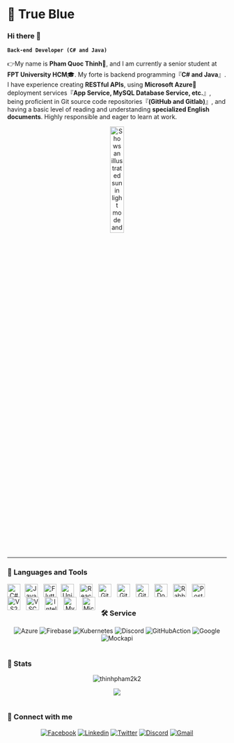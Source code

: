 # 💙 True Blue

### Hi there 👋

**`Back-end Developer (C# and Java)`**

👉My name is **Pham Quoc Thinh**💬, and I am currently a senior student at **FPT University HCM**🎓. My forte is backend programming『**C# and Java**』. I have experience creating **RESTful APIs**,  using **Microsoft Azure**🚀 deployment services『**App Service, MySQL Database Service, etc.**』, being proficient in Git source code repositories『**(GitHub and Gitlab)**』, and having a basic level of reading and understanding **specialized English documents**. Highly responsible and eager to learn at work.

<div align="center">
  <picture>
    <source media="(prefers-color-scheme: dark)" srcset="https://user-images.githubusercontent.com/25423296/163456776-7f95b81a-f1ed-45f7-b7ab-8fa810d529fa.png">
    <source media="(prefers-color-scheme: light)" srcset="https://user-images.githubusercontent.com/25423296/163456779-a8556205-d0a5-45e2-ac17-42d089e3c3f8.png">
    <img width="25%" alt="Shows an illustrated sun in light mode and a moon with stars in dark mode." src="https://user-images.githubusercontent.com/25423296/163456779-a8556205-d0a5-45e2-ac17-42d089e3c3f8.png">
  </picture>
</div>

---

### 🧰 Languages and Tools
<div align="center">
  <img align="left" alt="C#" width="30px" style="padding-right:7px;" src="https://cdn.jsdelivr.net/gh/devicons/devicon/icons/csharp/csharp-original.svg"/>
  <img align="left" alt="Java" width="30px" style="padding-right:10px;" src="https://cdn.jsdelivr.net/gh/devicons/devicon/icons/java/java-original.svg"/>
  <img align="left" alt="Flutter" width="30px" style="padding-right:7px;" src="https://cdn.jsdelivr.net/gh/devicons/devicon/icons/flutter/flutter-original.svg"/>
  <img align="left" alt="Unity" width="30px" style="padding-right:10px;" src="https://cdn.jsdelivr.net/gh/devicons/devicon/icons/unity/unity-original.svg" />
  <img align="left" alt="React" width="30px" style="padding-right:10px;" src="https://cdn.jsdelivr.net/gh/devicons/devicon/icons/react/react-original.svg" />
  <img align="left" alt="Git" width="30px" style="padding-right:10px;" src="https://cdn.jsdelivr.net/gh/devicons/devicon/icons/git/git-original.svg" />
  <img align="left" alt="GitHub" width="30px" style="padding-right:10px;" src="https://cdn.jsdelivr.net/gh/devicons/devicon/icons/github/github-original.svg" />
  <img align="left" alt="GitLab" width="30px" style="padding-right:10px;" src="https://cdn.jsdelivr.net/gh/devicons/devicon/icons/gitlab/gitlab-original.svg" />
  <img align="left" alt="Docker" width="30px" style="padding-right:10px;" src="https://cdn.jsdelivr.net/gh/devicons/devicon/icons/docker/docker-original.svg" />
  <img align="left" alt="Rabbitmq" width="30px" style="padding-right:10px;" src="https://cdn.jsdelivr.net/gh/devicons/devicon/icons/rabbitmq/rabbitmq-original.svg" />
  <img align="left" alt="Postman" width="30px" style="padding-right:10px;" src="https://cdn.jsdelivr.net/gh/devicons/devicon/icons/postman/postman-original.svg" />
  <img align="left" alt="VS2022" width="30px" style="padding-right:10px;" src="https://cdn.jsdelivr.net/gh/devicons/devicon/icons/visualstudio/visualstudio-original.svg" />
  <img align="left" alt="VSCode" width="30px" style="padding-right:10px;" src="https://cdn.jsdelivr.net/gh/devicons/devicon/icons/vscode/vscode-original.svg" />
  <img align="left" alt="Intellij" width="30px" style="padding-right:10px;" src="https://cdn.jsdelivr.net/gh/devicons/devicon/icons/intellij/intellij-original.svg" />
  <img align="left" alt="MySQL" width="30px" style="padding-right:10px;" src="https://cdn.jsdelivr.net/gh/devicons/devicon/icons/mysql/mysql-original.svg" />
  <img align="left" alt="MicrosoftSqlServer" width="30px" style="padding-right:10px;" src="https://cdn.jsdelivr.net/gh/devicons/devicon/icons/microsoftsqlserver/microsoftsqlserver-original.svg" />
</div>
<br />

#

### 🛠️ Service
<div id="badges" align="center">
    <img alt="Azure" src="https://img.shields.io/badge/Azure%20-%230072C6.svg?style=for-the-badge&logo=microsoftazure&logoColor=white"/>
    <img alt="Firebase" src="https://img.shields.io/badge/Firebase-%23FFCA28?style=for-the-badge&logo=firebase&logoColor=black"/>
    <img alt="Kubernetes" src="https://img.shields.io/badge/Kubernetes-%23326CE5?style=for-the-badge&logo=kubernetes&logoColor=white"/>
    <img alt="Discord" src="https://img.shields.io/badge/Discord-%235865F2?style=for-the-badge&logo=discord&logoColor=white"/>
    <img alt="GitHubAction" src="https://img.shields.io/badge/Github%20Actions-%232088FF?style=for-the-badge&logo=githubactions&logoColor=white"/>
    <img alt="Google" src="https://img.shields.io/badge/Google-%23EA4335?style=for-the-badge&logo=google&logoColor=white"/>
    <img alt="Mockapi" src="https://img.shields.io/badge/Mockapi-%23000000?style=for-the-badge&logoColor=white"/>
</div>

#

### 🎯 Stats


<div align="center">
    <p><img align="center" src="https://github-readme-stats.vercel.app/api/top-langs?username=thinhpham2k2&show_icons=true&locale=en&layout=compact&&bg_color=30,034694,6A7AB5&title_color=fff&text_color=fff" alt="thinhpham2k2" /></p>
</div>

<div align="center">
    <img src="http://github-readme-streak-stats.herokuapp.com?user=thinhpham2k2&theme=algolia&background=0d1117&hide_border=true" />
</div>

#

<h3 align="left">🔗 Connect with me</h3>
<div align="center">

[<img align="center" src="https://img.shields.io/badge/Facebook-%230866FF?style=for-the-badge&logo=facebook&logoColor=white" alt="Facebook"/>](https://www.facebook.com/phamquocthinhzzz)
[<img align="center" src="https://img.shields.io/badge/Linkedin-%230A66C2?style=for-the-badge&logo=linkedin&logoColor=white" alt="Linkedin" />](https://www.linkedin.com/in/th%E1%BB%8Bnh-ph%E1%BA%A1m-qu%E1%BB%91c-330274224)
[<img align="center" src="https://img.shields.io/badge/Twitter-%23000000?style=for-the-badge&logo=x&logoColor=white" alt="Twitter" />](https://x.com/ThnhPhmQuc4478)
[<img align="center" src="https://img.shields.io/badge/Discord-%235865F2?style=for-the-badge&logo=discord&logoColor=white" alt="Discord" />](https://discord.com/users/535328004243718149)
[<img align="center" src="https://img.shields.io/badge/Gmail-%23EA4335?style=for-the-badge&logo=gmail&logoColor=white" alt="Gmail" />](mailto:thinhphamquoc9999@gmail.com)
</div>
